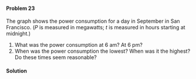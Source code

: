 <div class="alert alert-warning" role="alert">
<h4 class="alert-heading">Problem 23</h4>

The graph shows the power consumption for a day in September in San Francisco. ($P$ is measured in megawatts; $t$ is measured in hours starting at midnight.)

1. What was the power consumption at 6 am? At 6 pm?
2. When was the power consumption the lowest? When was it the highest? Do these times seem reasonable?

</div>

<div class="alert alert-success" role="alert">
<h4 class="alert-heading">Solution</h4>



</div>
